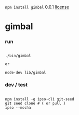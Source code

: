 `npm install gimbal` 0.0.1 [license](./license)

gimbal
======

### run 

```

./bin/gimbal

or

node-dev lib/gimbal

```


### dev / test

```

npm install -g ipso-cli git-seed
git seed clone # ( or pull )
ipso --mocha

```
